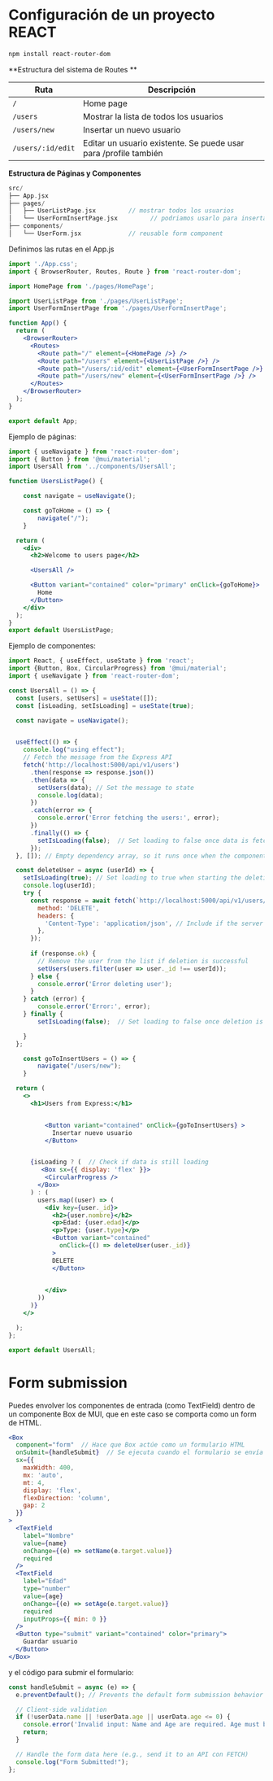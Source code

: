 # Configuración de un proyecto REACT

```bash
npm install react-router-dom
```


**Estructura del sistema de Routes **

| Ruta                      | Descripción                           |
|---------------------------|---------------------------------------|
| `/`                       | Home page                 |
| `/users`                  | Mostrar la lista de todos los usuarios |
| `/users/new`              | Insertar un nuevo usuario             |
| `/users/:id/edit`         | Editar un usuario existente. Se puede usar para /profile también          |


**Estructura de Páginas y Componentes**
```cpp
src/
├── App.jsx
├── pages/
│   ├── UserListPage.jsx         // mostrar todos los usuarios
│   └── UserFormInsertPage.jsx         // podriamos usarlo para insertar y modificar
├── components/
│   └── UserForm.jsx             // reusable form component

```

Definimos las rutas en el App.js

```jsx
import './App.css';
import { BrowserRouter, Routes, Route } from 'react-router-dom';

import HomePage from './pages/HomePage';

import UserListPage from './pages/UserListPage';
import UserFormInsertPage from './pages/UserFormInsertPage';

function App() {
  return (
    <BrowserRouter>
      <Routes>
        <Route path="/" element={<HomePage />} />
        <Route path="/users" element={<UserListPage />} />
        <Route path="/users/:id/edit" element={<UserFormInsertPage />} />  {/* No implementado */}
        <Route path="/users/new" element={<UserFormInsertPage />} />
      </Routes>
    </BrowserRouter>
  );
}

export default App;


```

Ejemplo de páginas:
```jsx
import { useNavigate } from 'react-router-dom';
import { Button } from '@mui/material';
import UsersAll from '../components/UsersAll';

function UsersListPage() {

    const navigate = useNavigate();

    const goToHome = () => {
        navigate("/");
    }

  return (
    <div>
      <h2>Welcome to users page</h2>

      <UsersAll />

      <Button variant="contained" color="primary" onClick={goToHome}>
        Home
      </Button>
    </div>
  );
}
export default UsersListPage;

```

Ejemplo de componentes:
```jsx
import React, { useEffect, useState } from 'react';
import {Button, Box, CircularProgress} from '@mui/material';
import { useNavigate } from 'react-router-dom';

const UsersAll = () => {
  const [users, setUsers] = useState([]);
  const [isLoading, setIsLoading] = useState(true);

  const navigate = useNavigate();


  useEffect(() => {
    console.log("using effect");
    // Fetch the message from the Express API
    fetch('http://localhost:5000/api/v1/users')
      .then(response => response.json())
      .then(data => {
        setUsers(data); // Set the message to state
        console.log(data);
      })
      .catch(error => {
        console.error('Error fetching the users:', error);
      })
      .finally(() => {
        setIsLoading(false);  // Set loading to false once data is fetched or error occurs
      });
  }, []); // Empty dependency array, so it runs once when the component mounts

  const deleteUser = async (userId) => {
    setIsLoading(true); // Set loading to true when starting the deletion process
    console.log(userId);
    try {
      const response = await fetch(`http://localhost:5000/api/v1/users/${userId}`, {
        method: 'DELETE',
        headers: {
          'Content-Type': 'application/json', // Include if the server expects JSON
        },
      });
      
      if (response.ok) {
        // Remove the user from the list if deletion is successful
        setUsers(users.filter(user => user._id !== userId));
      } else {
        console.error('Error deleting user');
      }
    } catch (error) {
        console.error('Error:', error);
    } finally {
        setIsLoading(false);  // Set loading to false once deletion is completed

    }
  };

    const goToInsertUsers = () => {
        navigate("/users/new");
    }

  return (
    <>
      <h1>Users from Express:</h1>


          <Button variant="contained" onClick={goToInsertUsers} >
            Insertar nuevo usuario
          </Button>


      {isLoading ? (  // Check if data is still loading
         <Box sx={{ display: 'flex' }}>
          <CircularProgress />
        </Box>
      ) : (
        users.map((user) => (
          <div key={user._id}>
            <h2>{user.nombre}</h2>
            <p>Edad: {user.edad}</p>
            <p>Type: {user.type}</p>
            <Button variant="contained"
              onClick={() => deleteUser(user._id)}
            >
            DELETE
            </Button>
            

          </div>
        ))
      )}
    </>

  );
};

export default UsersAll;
```





# Form submission
Puedes envolver los componentes de entrada (como TextField) dentro de un componente Box de MUI, que en este caso se comporta como un form de HTML.

```jsx
<Box
  component="form"  // Hace que Box actúe como un formulario HTML
  onSubmit={handleSubmit}  // Se ejecuta cuando el formulario se envía
  sx={{
    maxWidth: 400,
    mx: 'auto',
    mt: 4,
    display: 'flex',
    flexDirection: 'column',
    gap: 2
  }}
>
  <TextField
    label="Nombre"
    value={name}
    onChange={(e) => setName(e.target.value)}
    required
  />
  <TextField
    label="Edad"
    type="number"
    value={age}
    onChange={(e) => setAge(e.target.value)}
    required
    inputProps={{ min: 0 }}
  />
  <Button type="submit" variant="contained" color="primary">
    Guardar usuario
  </Button>
</Box>
```

y el código para submir el formulario:
```jsx
const handleSubmit = async (e) => {
  e.preventDefault(); // Prevents the default form submission behavior (refreshing the page)

  // Client-side validation
  if (!userData.name || !userData.age || userData.age <= 0) {
    console.error('Invalid input: Name and Age are required. Age must be greater than 0.');
    return;
  }

  // Handle the form data here (e.g., send it to an API con FETCH)
  console.log("Form Submitted!");
};
```